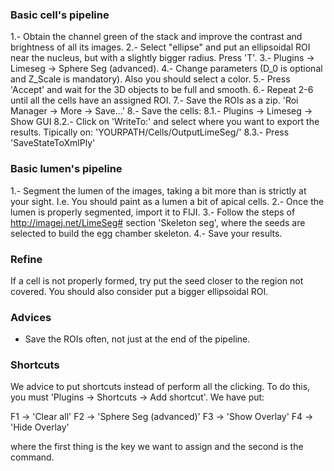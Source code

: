### Basic cell's pipeline

1.- Obtain the channel green of the stack and improve the contrast and brightness of all its images.
2.- Select "ellipse" and put an ellipsoidal ROI near the nucleus, but with a slightly bigger radius. Press 'T'.
3.- Plugins -> Limeseg -> Sphere Seg (advanced).
4.- Change parameters (D_0 is optional and Z_Scale is mandatory). Also you should select a color.
5.- Press 'Accept' and wait for the 3D objects to be full and smooth.
6.- Repeat 2-6 until all the cells have an assigned ROI.
7.- Save the ROIs as a zip. 'Roi Manager -> More -> Save...'
8.- Save the cells:
	8.1.- Plugins -> Limeseg -> Show GUI
	8.2.- Click on 'WriteTo:' and select where you want to export the results. Tipically on: 'YOURPATH/Cells/OutputLimeSeg/'
	8.3.- Press 'SaveStateToXmlPly'

### Basic lumen's pipeline

1.- Segment the lumen of the images, taking a bit more than is strictly at your sight. I.e. You should paint as a lumen a bit of apical cells.
2.- Once the lumen is properly segmented, import it to FIJI.
3.- Follow the steps of http://imagej.net/LimeSeg# section 'Skeleton seg', where the seeds are selected to build the egg chamber skeleton.
4.- Save your results.


### Refine

If a cell is not properly formed, try put the seed closer to the region not covered. You should also consider put a bigger ellipsoidal ROI.

### Advices

- Save the ROIs often, not just at the end of the pipeline.

### Shortcuts

We advice to put shortcuts instead of perform all the clicking. To do this, you must 'Plugins -> Shortcuts -> Add shortcut'. We have put:

F1 -> 'Clear all'
F2 -> 'Sphere Seg (advanced)'
F3 -> 'Show Overlay'
F4 -> 'Hide Overlay'

where the first thing is the key we want to assign and the second is the command.